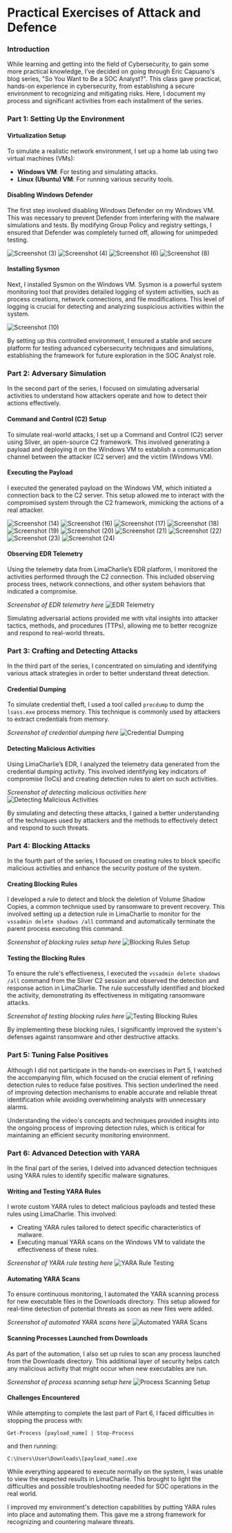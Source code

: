 # Practical Exercises of Attack and Defence

###  Introduction
While learning and getting into the field of Cybersecurity, to gain some more practical knowledge, I’ve decided on going through Eric Capuano's blog series, "So You Want to Be a SOC Analyst?". This class gave practical, hands-on experience in cybersecurity, from establishing a secure environment to recognizing and mitigating risks. Here, I document my process and significant activities from each installment of the series.
###  Part 1: Setting Up the Environment

####  Virtualization Setup
To simulate a realistic network environment, I set up a home lab using two virtual machines (VMs):
- **Windows VM**: For testing and simulating attacks.
- **Linux (Ubuntu) VM**: For running various security tools.

####  Disabling Windows Defender
The first step involved disabling Windows Defender on my Windows VM. This was necessary to prevent Defender from interfering with the malware simulations and tests. By modifying Group Policy and registry settings, I ensured that Defender was completely turned off, allowing for unimpeded testing.

![Screenshot (3)](https://github.com/yottam205/SOC-Analyst--Practical-Exercises/assets/117525375/a1aba564-6bc4-4639-be1a-633688ab15c1)
![Screenshot (4)](https://github.com/yottam205/SOC-Analyst--Practical-Exercises/assets/117525375/66374add-1e81-42e5-be48-c4052b8979ce)
![Screenshot (6)](https://github.com/yottam205/SOC-Analyst--Practical-Exercises/assets/117525375/ecf19be4-74d2-43a0-b3ee-261c234afd39)
![Screenshot (8)](https://github.com/yottam205/SOC-Analyst--Practical-Exercises/assets/117525375/27ad11b9-b41b-4889-bca1-316fe1c6843e)


####  Installing Sysmon
Next, I installed Sysmon on the Windows VM. Sysmon is a powerful system monitoring tool that provides detailed logging of system activities, such as process creations, network connections, and file modifications. This level of logging is crucial for detecting and analyzing suspicious activities within the system.

![Screenshot (10)](https://github.com/yottam205/SOC-Analyst--Practical-Exercises/assets/117525375/e126aecc-d4e7-481b-9352-9937e917beae)


By setting up this controlled environment, I ensured a stable and secure platform for testing advanced cybersecurity techniques and simulations, establishing the framework for future exploration in the SOC Analyst role.


###  Part 2: Adversary Simulation

In the second part of the series, I focused on simulating adversarial activities to understand how attackers operate and how to detect their actions effectively.

####  Command and Control (C2) Setup
To simulate real-world attacks, I set up a Command and Control (C2) server using Sliver, an open-source C2 framework. This involved generating a payload and deploying it on the Windows VM to establish a communication channel between the attacker (C2 server) and the victim (Windows VM).

####  Executing the Payload
I executed the generated payload on the Windows VM, which initiated a connection back to the C2 server. This setup allowed me to interact with the compromised system through the C2 framework, mimicking the actions of a real attacker.

![Screenshot (14)](https://github.com/yottam205/SOC-Analyst--Practical-Exercises/assets/117525375/a1486004-8dc4-4180-b50d-36bfc2bad9d4)
![Screenshot (16)](https://github.com/yottam205/SOC-Analyst--Practical-Exercises/assets/117525375/b8f19297-cb39-4f9a-82c9-b850fdd253c6)
![Screenshot (17)](https://github.com/yottam205/SOC-Analyst--Practical-Exercises/assets/117525375/4d776619-fe1a-489c-a0d3-b44f5415396d)
![Screenshot (18)](https://github.com/yottam205/SOC-Analyst--Practical-Exercises/assets/117525375/4bafb2b9-1ee4-42f3-b35c-de4d25462a2f)
![Screenshot (19)](https://github.com/yottam205/SOC-Analyst--Practical-Exercises/assets/117525375/225bc409-700f-4db1-a450-3322cb24e53e)
![Screenshot (20)](https://github.com/yottam205/SOC-Analyst--Practical-Exercises/assets/117525375/102f3b7d-e0d1-4479-972e-80ceb9065ed8)
![Screenshot (21)](https://github.com/yottam205/SOC-Analyst--Practical-Exercises/assets/117525375/2e2235ac-b81c-43d1-9799-bfdf3daf855e)
![Screenshot (22)](https://github.com/yottam205/SOC-Analyst--Practical-Exercises/assets/117525375/f31b6fc3-9ca9-42f0-b9d2-b5c79024c20c)
![Screenshot (23)](https://github.com/yottam205/SOC-Analyst--Practical-Exercises/assets/117525375/0b32cd92-cf87-4fb6-aff0-acd7c170e224)
![Screenshot (24)](https://github.com/yottam205/SOC-Analyst--Practical-Exercises/assets/117525375/b76dfc79-6f3d-460a-92fe-47ed43d1c012)


####  Observing EDR Telemetry
Using the telemetry data from LimaCharlie’s EDR platform, I monitored the activities performed through the C2 connection. This included observing process trees, network connections, and other system behaviors that indicated a compromise.

*Screenshot of EDR telemetry here*
![EDR Telemetry](path/to/screenshot5.png)

Simulating adversarial actions provided me with vital insights into attacker tactics, methods, and procedures (TTPs), allowing me to better recognize and respond to real-world threats.

###  Part 3: Crafting and Detecting Attacks

In the third part of the series, I concentrated on simulating and identifying various attack strategies in order to better understand threat detection.

####  Credential Dumping
To simulate credential theft, I used a tool called `procdump` to dump the `lsass.exe` process memory. This technique is commonly used by attackers to extract credentials from memory.

*Screenshot of credential dumping here*
![Credential Dumping](path/to/screenshot6.png)

####  Detecting Malicious Activities
Using LimaCharlie’s EDR, I analyzed the telemetry data generated from the credential dumping activity. This involved identifying key indicators of compromise (IoCs) and creating detection rules to alert on such activities.

*Screenshot of detecting malicious activities here*
![Detecting Malicious Activities](path/to/screenshot7.png)

By simulating and detecting these attacks, I gained a better understanding of the techniques used by attackers and the methods to effectively detect and respond to such threats.


###  Part 4: Blocking Attacks

In the fourth part of the series, I focused on creating rules to block specific malicious activities and enhance the security posture of the system.

####  Creating Blocking Rules
I developed a rule to detect and block the deletion of Volume Shadow Copies, a common technique used by ransomware to prevent recovery. This involved setting up a detection rule in LimaCharlie to monitor for the `vssadmin delete shadows /all` command and automatically terminate the parent process executing this command.

*Screenshot of blocking rules setup here*
![Blocking Rules Setup](path/to/screenshot8.png)

####  Testing the Blocking Rules
To ensure the rule's effectiveness, I executed the `vssadmin delete shadows /all` command from the Sliver C2 session and observed the detection and response action in LimaCharlie. The rule successfully identified and blocked the activity, demonstrating its effectiveness in mitigating ransomware attacks.

*Screenshot of testing blocking rules here*
![Testing Blocking Rules](path/to/screenshot9.png)

By implementing these blocking rules, I significantly improved the system's defenses against ransomware and other destructive attacks.


###  Part 5: Tuning False Positives

Although I did not participate in the hands-on exercises in Part 5, I watched the accompanying film, which focused on the crucial element of refining detection rules to reduce false positives. This section underlined the need of improving detection mechanisms to enable accurate and reliable threat identification while avoiding overwhelming analysts with unnecessary alarms.

Understanding the video's concepts and techniques provided insights into the ongoing process of improving detection rules, which is critical for maintaining an efficient security monitoring environment.


###  Part 6: Advanced Detection with YARA

In the final part of the series, I delved into advanced detection techniques using YARA rules to identify specific malware signatures.

####  Writing and Testing YARA Rules
I wrote custom YARA rules to detect malicious payloads and tested these rules using LimaCharlie. This involved:
- Creating YARA rules tailored to detect specific characteristics of malware.
- Executing manual YARA scans on the Windows VM to validate the effectiveness of these rules.

*Screenshot of YARA rule testing here*
![YARA Rule Testing](path/to/screenshot10.png)

####  Automating YARA Scans
To ensure continuous monitoring, I automated the YARA scanning process for new executable files in the Downloads directory. This setup allowed for real-time detection of potential threats as soon as new files were added.

*Screenshot of automated YARA scans here*
![Automated YARA Scans](path/to/screenshot11.png)

####  Scanning Processes Launched from Downloads
As part of the automation, I also set up rules to scan any process launched from the Downloads directory. This additional layer of security helps catch any malicious activity that might occur when new executables are run.

*Screenshot of process scanning setup here*
![Process Scanning Setup](path/to/screenshot12.png)

####  Challenges Encountered
While attempting to complete the last part of Part 6, I faced difficulties in stopping the process with:
```
Get-Process [payload_name] | Stop-Process
```
and then running:
```
C:\Users\User\Downloads\[payload_name].exe
```
While everything appeared to execute normally on the system, I was unable to view the expected results in LimaCharlie. This brought to light the difficulties and possible troubleshooting needed for SOC operations in the real world.

I improved my environment's detection capabilities by putting YARA rules into place and automating them. This gave me a strong framework for recognizing and countering malware threats.
